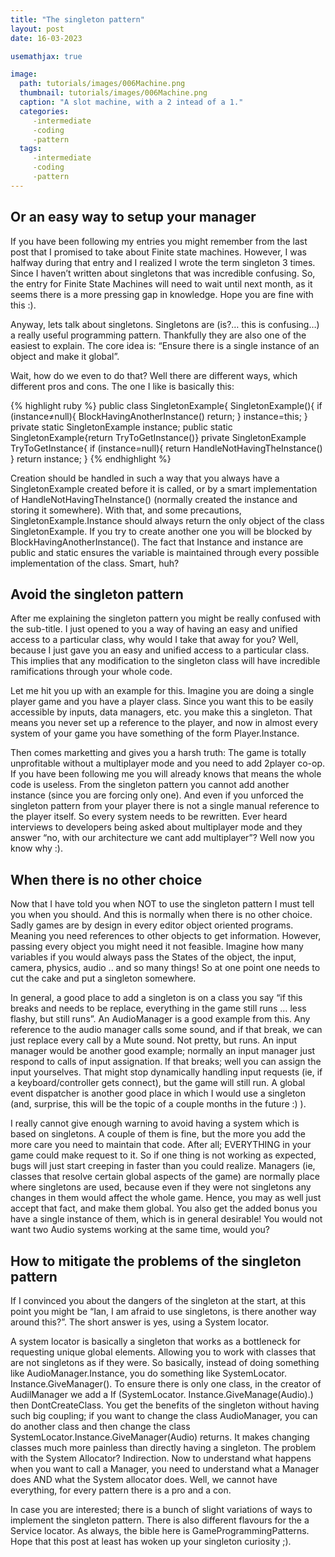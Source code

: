 ```yaml
---
title: "The singleton pattern" 
layout: post
date: 16-03-2023

usemathjax: true

image: 
  path: tutorials/images/006Machine.png 
  thumbnail: tutorials/images/006Machine.png
  caption: "A slot machine, with a 2 intead of a 1."
  categories:
     -intermediate
     -coding
     -pattern
  tags:
     -intermediate
     -coding
     -pattern
---
```


<h2> Or an easy way to setup your manager </h2>

If you have been following my entries you might remember from the last post that I promised to take about Finite state machines. However, I was halfway during that entry and I realized I wrote the term singleton 3 times. Since I haven’t written about singletons that was incredible confusing. So, the entry for Finite State Machines will need to wait until next month, as it seems there is a more pressing gap in knowledge. Hope you are fine with this :).

Anyway, lets talk about singletons. Singletons are (is?… this is confusing…) a really useful programming pattern. Thankfully they are also one of the easiest to explain. The core idea is: “Ensure there is a single instance of an object and make it global”.

Wait, how do we even to do that? Well there are different ways, which different pros and cons. The one I like is basically this:

{% highlight ruby %}
public class SingletonExample{
    SingletonExample(){
        if (instance≠null){
            BlockHavingAnotherInstance()
            return;
        }
    instance=this;
    }
private static SingletonExample instance;
public static SingletonExample{return TryToGetInstance()}
private SingletonExample TryToGetInstance{
    if (instance=null){
        return HandleNotHavingTheInstance()
    }
    return instance;
}
{% endhighlight %}

Creation should be handled in such a way that you always have a SingletonExample created before it is called, or by a smart implementation of HandleNotHavingTheInstance() (normally created the instance and storing it somewhere). With that, and some precautions, SingletonExample.Instance should always return the only object of the class SingletonExample. If you try to create another one you will be blocked by BlockHavingAnotherInstance(). The fact that Instance and instance are public and static ensures the variable is maintained through every possible implementation of the class. Smart, huh?

<h2> Avoid the singleton pattern </h2>

After me explaining the singleton pattern you might be really confused with the sub-title. I just opened to you a way of having an easy and unified access to a particular class, why would I take that away for you? Well, because I just gave you an easy and unified access to a particular class. This implies that any modification to the singleton class will have incredible ramifications through your whole code.

Let me hit you up with an example for this. Imagine you are doing a single player game and you have a player class. Since you want this to be easily accessible by inputs, data managers, etc. you make this a singleton. That means you never set up a reference to the player, and now in almost every system of your game you have something of the form Player.Instance.

Then comes marketting and gives you a harsh truth: The game is totally unprofitable without a multiplayer mode and you need to add 2player co-op. If you have been following me you will already knows that means the whole code is useless. From the singleton pattern you cannot add another instance (since you are forcing only one). And even if you unforced the singleton pattern from your player there is not a single manual reference to the player itself. So every system needs to be rewritten. Ever heard interviews to developers being asked about multiplayer mode and they answer “no, with our architecture we cant add multiplayer”? Well now you know why :).

<h2> When there is no other choice </h2>

Now that I have told you when NOT to use the singleton pattern I must tell you when you should. And this is normally when there is no other choice. Sadly games are by design in every editor object oriented programs. Meaning you need references to other objects to get information. However, passing every object you might need it not feasible. Imagine how many variables if you would always pass the States of the object, the input, camera, physics, audio .. and so many things! So at one point one needs to cut the cake and put a singleton somewhere.

In general, a good place to add a singleton is on a class you say “if this breaks and needs to be replace, everything in the game still runs … less flashy, but still runs”. An AudioManager is a good example from this.  Any reference to the audio manager calls some sound, and if that break, we can just replace every call by a Mute sound. Not pretty, but runs. An input manager would be another good example; normally an input manager just respond to calls of input assignation. If that breaks; well you can assign the input yourselves. That might stop dynamically handling input requests (ie, if a keyboard/controller gets connect), but the game will still run. A global event dispatcher is another good place in which I would use a singleton (and, surprise, this will be the topic of a couple months in the future :) ).

I really cannot give enough warning to avoid having a system which is based on singletons. A couple of them is fine, but the more you add the more care you need to maintain that code. After all; EVERYTHING in your game could make request to it. So if one thing is not working as expected, bugs will just start creeping in faster than you could realize. Managers (ie, classes that resolve certain global aspects of the game) are normally place where singletons are used, because even if they were not singletons any changes in them would affect the whole game. Hence, you may as well just accept that fact, and make them global. You also get the added bonus you have a single instance of them, which is in general desirable! You would not want two Audio systems working at the same time, would you?

<h2> How to mitigate the problems of the singleton pattern </h2>

If I convinced you about the dangers of the singleton at the start, at this point you might be “Ian, I am afraid to use singletons, is there another way around this?”. The short answer is yes, using a System locator.

A system locator is basically a singleton that works as a bottleneck for requesting unique global elements. Allowing you to work with classes that are not singletons as if they were. So basically, instead of doing something like AudioManager.Instance, you do something like SystemLocator. Instance.GiveManager<AudioManager>(). To ensure there is only one class, in the creator of AudilManager we add a If (SystemLocator. Instance.GiveManage(Audio).) then DontCreateClass. You get the benefits of the singleton without having such big coupling; if you want to change the class AudioManager, you can do another class and then change the class SystemLocator.Instance.GiveManager(Audio) returns. It makes changing classes much more painless than directly having a singleton. The problem with the System Allocator? Indirection. Now to understand what happens when you want to call a Manager, you need to understand what a Manager does AND what the System allocator does. Well, we cannot have everything, for every pattern there is a pro and a con.

In case you are interested; there is a bunch of slight variations of ways to implement the singleton pattern. There is also different flavours for the a Service locator. As always, the bible here is GameProgrammingPatterns. Hope that this post at least has woken up your singleton curiosity ;).
